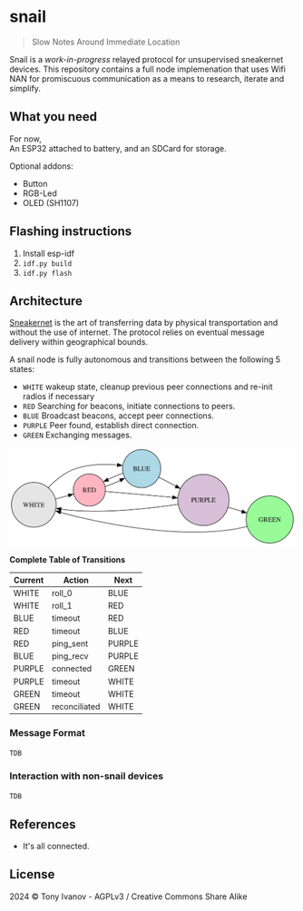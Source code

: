 # snail

> Slow Notes Around Immediate Location

Snail is a _work-in-progress_ relayed protocol for unsupervised sneakernet devices.
This repository contains a full node implemenation that uses Wifi NAN for promiscuous communication
as a means to research, iterate and simplify.

## What you need
For now,  
An ESP32 attached to battery, and an SDCard for storage.

Optional addons:
 - Button
 - RGB-Led
 - OLED (SH1107)

<!--
## Releases

> Don't ask, just flash!

[M5 Atom Lite]() [Firmware]()
[M5 Stack]() [Firmware]()
[Wemos + SH1106LCD]() [Firmware]()
-->

## Flashing instructions

1. Install esp-idf
2. `idf.py build`
3. `idf.py flash`

## Architecture

[Sneakernet](https://en.wikipedia.org/wiki/Sneakernet) is the art of transferring data by physical transportation and without the use of internet.
The protocol relies on eventual message delivery within geographical bounds.

A snail node is fully autonomous and transitions between the following 5 states:

- `WHITE` wakeup state, cleanup previous peer connections and re-init radios if necessary
- `RED` Searching for beacons, initiate connections to peers.
- `BLUE` Broadcast beacons, accept peer connections.
- `PURPLE` Peer found, establish direct connection.
- `GREEN` Exchanging messages.

![Fig1. Seek, Notify, Attach, Inform, Leave.](./docs/states.svg)



**Complete Table of Transitions**

| Current | Action        | Next   |
|---------|---------------|--------|
| WHITE   | roll_0        | BLUE   |
| WHITE   | roll_1        | RED    |
| BLUE    | timeout       | RED    |
| RED     | timeout       | BLUE   |
| RED     | ping_sent     | PURPLE |
| BLUE    | ping_recv     | PURPLE |
| PURPLE  | connected     | GREEN  |
| PURPLE  | timeout       | WHITE  |
| GREEN   | timeout       | WHITE  |
| GREEN   | reconciliated | WHITE  |

### Message Format
`TDB`

### Interaction with non-snail devices
`TDB`

## References
- It's all connected.


<!--
- [That Wifi NAN Paper]()
- [Wifi Aware (NAN) Specifications 3.1]()
- [Range Based Set Reconcilliation]() impl. [Negentropy]()
-->

## License

2024 © Tony Ivanov - AGPLv3 / Creative Commons Share Alike
